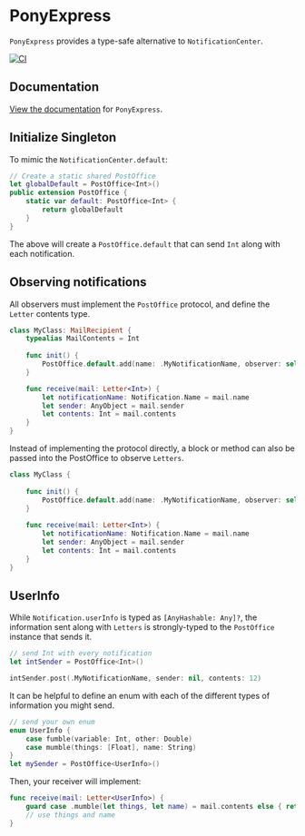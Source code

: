 # PonyExpress

`PonyExpress` provides a type-safe alternative to `NotificationCenter`.

[![CI](https://github.com/adamwulf/PonyExpress/actions/workflows/swift.yml/badge.svg)](https://github.com/adamwulf/PonyExpress/actions/workflows/swift.yml)

## Documentation

[View the documentation](https://adamwulf.github.io/PonyExpress/documentation/ponyexpress/) for `PonyExpress`.

## Initialize Singleton

To mimic the `NotificationCenter.default`:

```swift
// Create a static shared PostOffice
let globalDefault = PostOffice<Int>()
public extension PostOffice {
    static var default: PostOffice<Int> {
        return globalDefault
    }
}
```

The above will create a `PostOffice.default` that can send `Int` along with each notification.

## Observing notifications

All observers must implement the `PostOffice` protocol, and define the `Letter` contents type.

```swift
class MyClass: MailRecipient {
    typealias MailContents = Int
    
    func init() {
        PostOffice.default.add(name: .MyNotificationName, observer: self) 
    }

    func receive(mail: Letter<Int>) {
        let notificationName: Notification.Name = mail.name
        let sender: AnyObject = mail.sender
        let contents: Int = mail.contents
    }
}
```

Instead of implementing the protocol directly, a block or method can also be passed into the
PostOffice to observe `Letters`.

```swift
class MyClass {
    
    func init() {
        PostOffice.default.add(name: .MyNotificationName, observer: self.receive) 
    }
    
    func receive(mail: Letter<Int>) {
        let notificationName: Notification.Name = mail.name
        let sender: AnyObject = mail.sender
        let contents: Int = mail.contents
    }
}
```

## UserInfo

While `Notification.userInfo` is typed as `[AnyHashable: Any]?`, the information sent along with 
`Letters` is strongly-typed to the `PostOffice` instance that sends it.

```swift
// send Int with every notification
let intSender = PostOffice<Int>()

intSender.post(.MyNotificationName, sender: nil, contents: 12)
```

It can be helpful to define an enum with each of the different types of information you might send.

```swift
// send your own enum
enum UserInfo {
    case fumble(variable: Int, other: Double)
    case mumble(things: [Float], name: String)
}
let mySender = PostOffice<UserInfo>()
```

Then, your receiver will implement:

```swift
func receive(mail: Letter<UserInfo>) {
    guard case .mumble(let things, let name) = mail.contents else { return }
    // use things and name
}
```
